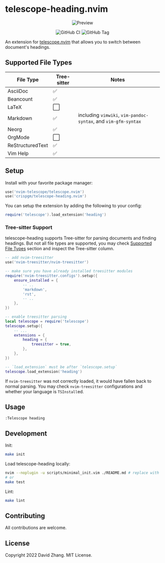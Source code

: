 # telescope-heading.nvim

<p align="center">
  <img alt="Preview" src="https://i.imgur.com/LMdp3Cf.gif" />
</p>

<p align="center">
  <img alt="GitHub CI" src="https://github.com/crispgm/telescope-heading.nvim/actions/workflows/ci.yml/badge.svg" />
  <img alt="GitHub Tag" src="https://img.shields.io/github/v/tag/crispgm/telescope-heading.nvim" />
</p>

An extension for [telescope.nvim](https://github.com/nvim-telescope/telescope.nvim) that allows you to switch between document's headings.

## Supported File Types

| File Type        | Tree-sitter | Notes                                                          |
| ---------------- | ----------- | -------------------------------------------------------------- |
| AsciiDoc         | ✅          |                                                                |
| Beancount        | ✅          |                                                                |
| LaTeX            | ⬜          |                                                                |
| Markdown         | ✅          | including `vimwiki`, `vim-pandoc-syntax`, and `vim-gfm-syntax` |
| Neorg            | ✅          |                                                                |
| OrgMode          | ⬜          |                                                                |
| ReStructuredText | ✅          |                                                                |
| Vim Help         | ✅          |                                                                |

## Setup

Install with your favorite package manager:

```lua
use('nvim-telescope/telescope.nvim')
use('crispgm/telescope-heading.nvim')
```

You can setup the extension by adding the following to your config:

```lua
require('telescope').load_extension('heading')
```

### Tree-sitter Support

telescope-heading supports Tree-sitter for parsing documents and finding headings. But not all file types are supported, you may check [Supported File Types](#supported-file-types) section and inspect the Tree-sitter column.
```lua
-- add nvim-treesitter
use('nvim-treesitter/nvim-treesitter')

-- make sure you have already installed treesitter modules
require('nvim-treesitter.configs').setup({
    ensure_installed = {
        -- ..
        'markdown',
        'rst',
        -- ..
    },
})

-- enable treesitter parsing
local telescope = require('telescope')
telescope.setup({
    -- ...
    extensions = {
        heading = {
            treesitter = true,
        },
    },
})

-- `load_extension` must be after `telescope.setup`
telescope.load_extension('heading')
```

If `nvim-treesitter` was not correctly loaded, it would have fallen back to normal parsing. You may check `nvim-treesitter` configurations and whether your language is `TSInstall`ed.

## Usage

```viml
:Telescope heading
```

## Development

Init:

```bash
make init
```

Load telescope-heading locally:

```bash
nvim --noplugin -u scripts/minimal_init.vim ./README.md # replace with /path/to/testfile
# or
make test
```

Lint:

```bash
make lint
```

## Contributing

All contributions are welcome.

## License

Copyright 2022 David Zhang. MIT License.
